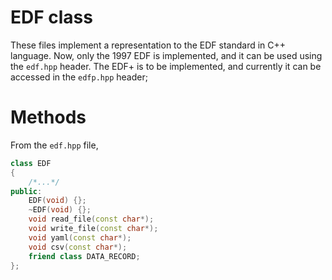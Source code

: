 # EDF class

These files implement a representation to the EDF standard in C++ language. Now, only the 1997 EDF is implemented, and it can be used using the `edf.hpp` header. The EDF+ is to be implemented, and currently it can be accessed in the `edfp.hpp` header;

# Methods

From the `edf.hpp` file,

``` C++
class EDF
{
	/*...*/
public:
	EDF(void) {};
	~EDF(void) {};
	void read_file(const char*);
	void write_file(const char*);
	void yaml(const char*);
	void csv(const char*);
	friend class DATA_RECORD;
};
```
